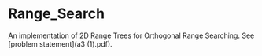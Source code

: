 # Range_Search
An implementation of 2D Range Trees for Orthogonal Range Searching. See [problem statement](a3 (1).pdf).
